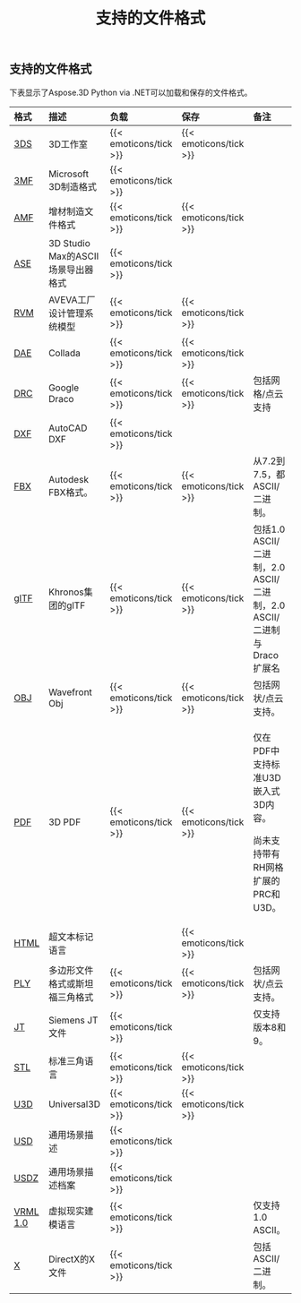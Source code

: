 ﻿---
title: 支持的文件格式
type: docs
weight: 20
url: /zh/python-net/supported-file-formats/
---
## **支持的文件格式**
下表显示了Aspose.3D Python via .NET可以加载和保存的文件格式。

|**格式**|**描述**|**负载**|**保存**|**备注**|
|:- |:- |:- |:- |:- |
|[3DS](https://docs.fileformat.com/3d/3ds/)|3D工作室|{{< emoticons/tick >}}|{{< emoticons/tick >}}||
|[3MF](https://docs.fileformat.com/3d/3mf/)|Microsoft 3D制造格式|{{< emoticons/tick >}}|||
|[AMF](https://docs.fileformat.com/3d/amf/)|增材制造文件格式|{{< emoticons/tick >}}|{{< emoticons/tick >}}||
|[ASE](https://docs.fileformat.com/3d/ase/)|3D Studio Max的ASCII场景导出器格式|{{< emoticons/tick >}}|||
|[RVM](https://docs.fileformat.com/3d/rvm/)|AVEVA工厂设计管理系统模型|{{< emoticons/tick >}}|{{< emoticons/tick >}}||
|[DAE](https://docs.fileformat.com/3d/dae/)|Collada|{{< emoticons/tick >}}|{{< emoticons/tick >}}||
|[DRC](https://docs.fileformat.com/3d/drc/)|Google Draco|{{< emoticons/tick >}}|{{< emoticons/tick >}}|包括网格/点云支持|
|[DXF](https://docs.fileformat.com/cad/dxf/)|AutoCAD DXF|{{< emoticons/tick >}}|||
|[FBX](https://docs.fileformat.com/3d/fbx/)|Autodesk FBX格式。|{{< emoticons/tick >}}|{{< emoticons/tick >}}|从7.2到7.5，都ASCII/二进制。|
|[glTF](https://docs.fileformat.com/3d/glb/)|Khronos集团的glTF|{{< emoticons/tick >}}|{{< emoticons/tick >}}|包括1.0 ASCII/二进制，2.0 ASCII/二进制，2.0 ASCII/二进制与Draco扩展名|
|[OBJ](https://docs.fileformat.com/3d/obj/)|Wavefront Obj|{{< emoticons/tick >}}|{{< emoticons/tick >}}|包括网状/点云支持。|
|[PDF](https://docs.fileformat.com/pdf/)|3D PDF|{{< emoticons/tick >}}|{{< emoticons/tick >}}|<p>仅在PDF中支持标准U3D嵌入式3D内容。</p><p>尚未支持带有RH网格扩展的PRC和U3D。</p>|
|[HTML](https://docs.fileformat.com/web/html/)|超文本标记语言||{{< emoticons/tick >}}||
|[PLY](https://docs.fileformat.com/3d/ply/)|多边形文件格式或斯坦福三角格式|{{< emoticons/tick >}}|{{< emoticons/tick >}}|包括网状/点云支持。|
|[JT](https://docs.fileformat.com/3d/jt/)|Siemens JT文件|{{< emoticons/tick >}}||仅支持版本8和9。|
|[STL](https://docs.fileformat.com/cad/stl/)|标准三角语言|{{< emoticons/tick >}}|{{< emoticons/tick >}}||
|[U3D](https://docs.fileformat.com/3d/u3d/)|Universal3D|{{< emoticons/tick >}}|{{< emoticons/tick >}}||
|[USD](https://docs.fileformat.com/3d/usd/)|通用场景描述|{{< emoticons/tick >}}|||
|[USDZ](https://docs.fileformat.com/3d/usdz/)|通用场景描述档案|{{< emoticons/tick >}}|||
|[VRML 1.0](https://docs.fileformat.com/3d/vrml/)|虚拟现实建模语言|{{< emoticons/tick >}}||仅支持1.0 ASCII。|
|[X](https://docs.fileformat.com/3d/x/)|DirectX的X文件|{{< emoticons/tick >}}||包括ASCII/二进制。|

